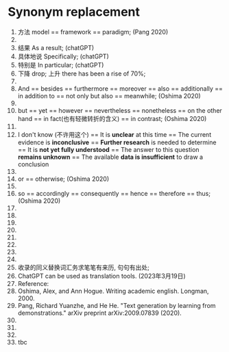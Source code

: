 # Synonym replacement
1. 方法 model == framework == paradigm; (Pang 2020)
2. 
3. 结果 As a result; (chatGPT)
4. 具体地说 Specifically; (chatGPT)
5. 特别是 In particular; (chatGPT)
6. 下降 drop; 上升 there has been a rise of 70%; 
7. 
8. And == besides == furthermore == moreover == also == additionally == in addition to == not only but also == meanwhile; (Oshima 2020)
9. 
10. but == yet == however == nevertheless == nonetheless == on the other hand == in fact(也有轻微转折的含义) == in contrast; (Oshima 2020)
11. 
12. I don't know (不许用这个) == It is **unclear** at this time == The current evidence is **inconclusive** == **Further research** is needed to determine == It is **not yet fully understood** == The answer to this question **remains unknown** == The available **data is insufficient** to draw a conclusion
13. 
14. or == otherwise; (Oshima 2020)
15. 
16. so == accordingly == consequently == hence == therefore == thus; (Oshima 2020)
17. 
18. 
19. 
20. 
21. 
22. 
23. 
24. 
25. 收录的同义替换词汇务求笔笔有来历, 句句有出处; 
26. ChatGPT can be used as translation tools. (2023年3月19日)
27. Reference: 
28. Oshima, Alex, and Ann Hogue. Writing academic english. Longman, 2000.
29. Pang, Richard Yuanzhe, and He He. "Text generation by learning from demonstrations." arXiv preprint arXiv:2009.07839 (2020).
30. 
31. 
32. 
33. tbc




